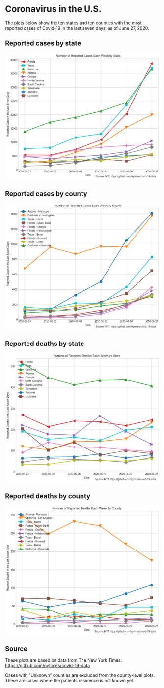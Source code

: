 # Coronavirus in the U.S.

The plots below show the ten states and ten counties with the most reported cases of Covid-19 in the last seven days, as of June 27, 2020. 

## Reported cases by state

![state_cases](plots/state_cases.png)

## Reported cases by county

![county_cases](plots/county_cases.png)

## Reported deaths by state

![state_deaths](plots/state_deaths.png)

## Reported deaths by county

![county_deaths](plots/county_deaths.png)

## Source

These plots are based on data from The New York Times: https://github.com/nytimes/covid-19-data

Cases with "Unknown" counties are excluded from the county-level plots. These are cases where the patients residence is not known yet. 
